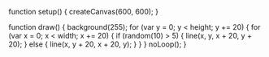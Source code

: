 function setup() {
  createCanvas(600, 600);
}

function draw() {
  background(255);
  for (var y = 0; y < height; y += 20) {
    for (var x = 0; x < width; x += 20) {
      if (random(10) > 5) {
        line(x, y, x + 20, y + 20);
      } else {
        line(x, y + 20, x + 20, y);
      }
    }
  }
  noLoop();
}